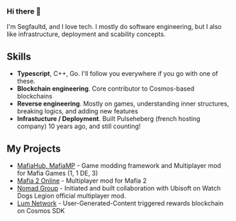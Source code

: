 ### Hi there 👋

I'm Segfaultd, and I love tech. I mostly do software engineering, but I also like infrastructure, deployment and scability concepts.

## Skills

- **Typescript**, C++, Go. I'll follow you everywhere if you go with one of these.
- **Blockchain engineering**. Core contributor to Cosmos-based blockchains
- **Reverse engineering**. Mostly on games, understanding inner structures, breaking logics, and adding new features
- **Infrastucture / Deployment**. Built Pulseheberg (french hosting company) 10 years ago, and still counting!

## My Projects

-  [MafiaHub, MafiaMP](https://github.com/MafiaHub) - Game modding framework and Multiplayer mod for Mafia Games (1, 1 DE, 3)
-  [Mafia 2 Online](https://github.com/Mafia2Online) - Multiplayer mod for Mafia 2
-  [Nomad Group](https://www.nomad-group.net) - Initiated and built collaboration with Ubisoft on Watch Dogs Legion official multiplayer mod.
-  [Lum Network](https://github.com/lum-network) - User-Generated-Content triggered rewards blockchain on Cosmos SDK

